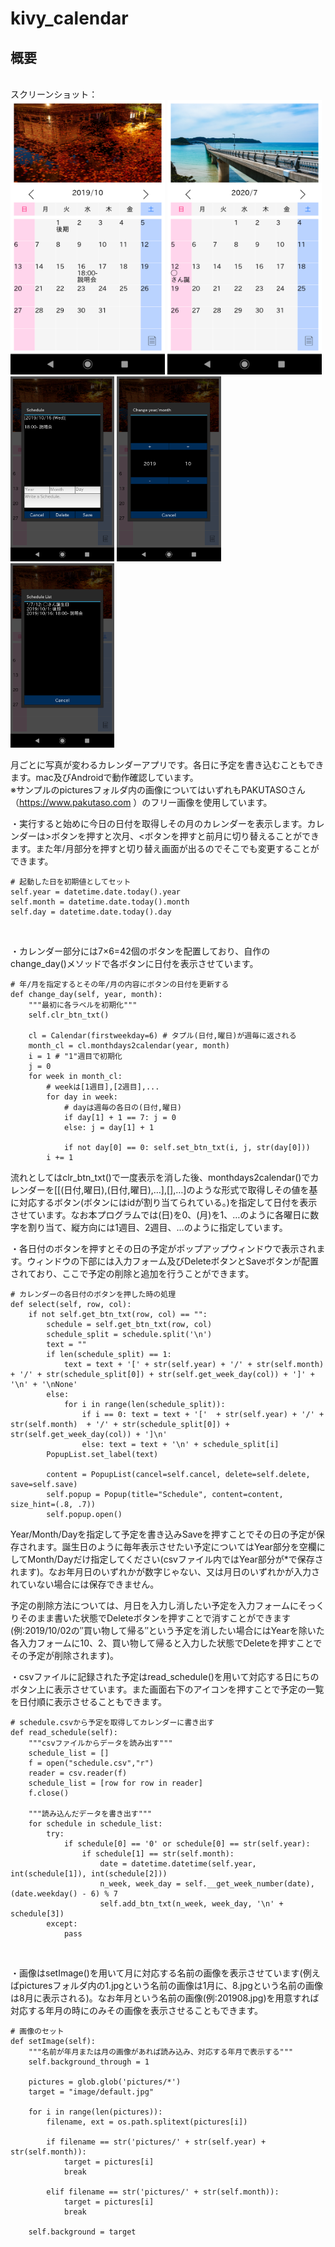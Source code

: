 # kivy_calendar

## 概要
<br>スクリーンショット：<br>
<img src="Screenshot_1.png" width="49%"> <img src="Screenshot_2.png" width="49%">
<img src="Screenshot_3.png" width="33%"> <img src="Screenshot_4.png" width="33%"> <img src="Screenshot_5.png" width="33%">

月ごとに写真が変わるカレンダーアプリです。各日に予定を書き込むこともできます。mac及びAndroidで動作確認しています。<br>
※サンプルのpicturesフォルダ内の画像についてはいずれもPAKUTASOさん（https://www.pakutaso.com ）のフリー画像を使用しています。
<br>

・実行すると始めに今日の日付を取得しその月のカレンダーを表示します。カレンダーは>ボタンを押すと次月、<ボタンを押すと前月に切り替えることができます。また年/月部分を押すと切り替え画面が出るのでそこでも変更することができます。
~~~
# 起動した日を初期値としてセット
self.year = datetime.date.today().year
self.month = datetime.date.today().month
self.day = datetime.date.today().day
~~~
<br>

・カレンダー部分には7×6=42個のボタンを配置しており、自作のchange_day()メソッドで各ボタンに日付を表示させています。
~~~
# 年/月を指定するとその年/月の内容にボタンの日付を更新する
def change_day(self, year, month):
    """最初に各ラベルを初期化"""
    self.clr_btn_txt()

    cl = Calendar(firstweekday=6) # タプル(日付,曜日)が週毎に返される
    month_cl = cl.monthdays2calendar(year, month)
    i = 1 # "1"週目で初期化
    j = 0
    for week in month_cl:
        # weekは[1週目],[2週目],...
        for day in week:
            # dayは週毎の各日の(日付,曜日)
            if day[1] + 1 == 7: j = 0
            else: j = day[1] + 1

            if not day[0] == 0: self.set_btn_txt(i, j, str(day[0]))
        i += 1
~~~

流れとしてはclr_btn_txt()で一度表示を消した後、monthdays2calendar()でカレンダーを[[(日付,曜日),(日付,曜日),…],[],…]のような形式で取得しその値を基に対応するボタン(ボタンにはidが割り当てられている。)を指定して日付を表示させています。なお本プログラムでは(日)を0、(月)を1、…のように各曜日に数字を割り当て、縦方向には1週目、2週目、…のように指定しています。
<br>

・各日付のボタンを押すとその日の予定がポップアップウィンドウで表示されます。ウィンドウの下部には入力フォーム及びDeleteボタンとSaveボタンが配置されており、ここで予定の削除と追加を行うことができます。
~~~
# カレンダーの各日付のボタンを押した時の処理
def select(self, row, col):
    if not self.get_btn_txt(row, col) == "":
        schedule = self.get_btn_txt(row, col)
        schedule_split = schedule.split('\n')
        text = ""
        if len(schedule_split) == 1:
            text = text + '[' + str(self.year) + '/' + str(self.month)  + '/' + str(schedule_split[0]) + str(self.get_week_day(col)) + ']' + '\n' + '\nNone'
        else:
            for i in range(len(schedule_split)):
                if i == 0: text = text + '['  + str(self.year) + '/' + str(self.month)  + '/' + str(schedule_split[0]) + str(self.get_week_day(col)) + ']\n'
                else: text = text + '\n' + schedule_split[i]
        PopupList.set_label(text)

        content = PopupList(cancel=self.cancel, delete=self.delete, save=self.save)
        self.popup = Popup(title="Schedule", content=content, size_hint=(.8, .7))
        self.popup.open()
~~~

Year/Month/Dayを指定して予定を書き込みSaveを押すことでその日の予定が保存されます。誕生日のように毎年表示させたい予定についてはYear部分を空欄にしてMonth/Dayだけ指定してください(csvファイル内ではYear部分が*で保存されます)。なお年月日のいずれかが数字じゃない、又は月日のいずれかが入力されていない場合には保存できません。<br>

予定の削除方法については、月日を入力し消したい予定を入力フォームにそっくりそのまま書いた状態でDeleteボタンを押すことで消すことができます(例:2019/10/02の″買い物して帰る″という予定を消したい場合にはYearを除いた各入力フォームに10、2、買い物して帰ると入力した状態でDeleteを押すことでその予定が削除されます)。
<br>

・csvファイルに記録された予定はread_schedule()を用いて対応する日にちのボタン上に表示させています。また画面右下のアイコンを押すことで予定の一覧を日付順に表示させることもできます。
~~~
# schedule.csvから予定を取得してカレンダーに書き出す
def read_schedule(self):
    """csvファイルからデータを読み出す"""
    schedule_list = []
    f = open("schedule.csv","r")
    reader = csv.reader(f)
    schedule_list = [row for row in reader]
    f.close()

    """読み込んだデータを書き出す"""
    for schedule in schedule_list:
        try:
            if schedule[0] == '0' or schedule[0] == str(self.year):
                if schedule[1] == str(self.month):
                    date = datetime.datetime(self.year, int(schedule[1]), int(schedule[2]))
                    n_week, week_day = self.__get_week_number(date), (date.weekday() - 6) % 7
                    self.add_btn_txt(n_week, week_day, '\n' + schedule[3])
        except:
            pass
~~~
<br>

・画像はsetImage()を用いて月に対応する名前の画像を表示させています(例えばpicturesフォルダ内の1.jpgという名前の画像は1月に、8.jpgという名前の画像は8月に表示される)。なお年月という名前の画像(例:201908.jpg)を用意すれば対応する年月の時にのみその画像を表示させることもできます。
~~~
# 画像のセット
def setImage(self):
    """名前が年月または月の画像があれば読み込み、対応する年月で表示する"""
    self.background_through = 1

    pictures = glob.glob('pictures/*')
    target = "image/default.jpg"

    for i in range(len(pictures)):
        filename, ext = os.path.splitext(pictures[i])

        if filename == str('pictures/' + str(self.year) + str(self.month)):
            target = pictures[i]
            break

        elif filename == str('pictures/' + str(self.month)):
            target = pictures[i]
            break

    self.background = target
~~~
